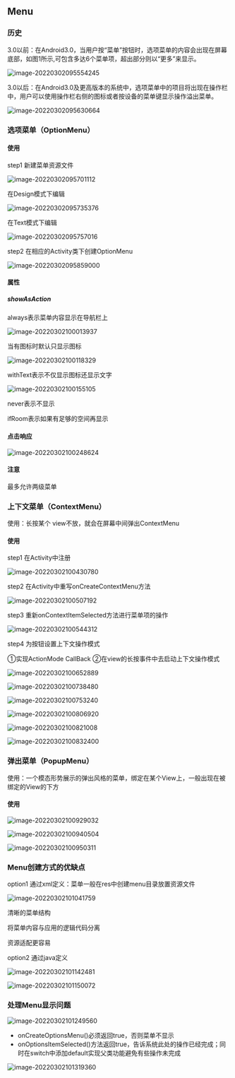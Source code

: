 ## Menu

### 历史

3.0以前：在Android3.0，当用户按“菜单”按钮时，选项菜单的内容会出现在屏幕底部，如图1所示,可包含多达6个菜单项，超出部分则以“更多”来显示。

![image-20220302095554245](..\imgs\image-20220302095554245.png)

3.0以后：在Android3.0及更高版本的系统中，选项菜单中的项目将出现在操作栏中，用户可以使用操作栏右侧的图标或者按设备的菜单键显示操作溢出菜单。

![image-20220302095630664](..\imgs\image-20220302095630664.png)

### 选项菜单（OptionMenu）

#### 使用

step1 新建菜单资源文件

![image-20220302095701112](..\imgs\image-20220302095701112.png)

在Design模式下编辑

![image-20220302095735376](..\imgs\image-20220302095735376.png)

在Text模式下编辑

![image-20220302095757016](..\imgs\image-20220302095757016.png)

step2 在相应的Activity类下创建OptionMenu

![image-20220302095859000](..\imgs\image-20220302095859000.png)

#### 属性

##### showAsAction

always表示菜单内容显示在导航栏上

![image-20220302100013937](..\imgs\image-20220302100013937.png)

当有图标时默认只显示图标

![image-20220302100118329](..\imgs\image-20220302100118329.png)

withText表示不仅显示图标还显示文字

![image-20220302100155105](..\imgs\image-20220302100155105.png)

never表示不显示

ifRoom表示如果有足够的空间再显示

#### 点击响应

![image-20220302100248624](..\imgs\image-20220302100248624.png)

#### 注意

最多允许两级菜单

### 上下文菜单（ContextMenu）

使用：长按某个 view不放，就会在屏幕中间弹出ContextMenu

#### 使用

step1 在Activity中注册

![image-20220302100430780](E..\imgs\image-20220302100430780.png)

step2 在Activity中重写onCreateContextMenu方法

![image-20220302100507192](..\imgs\image-20220302100507192.png)

step3 重新onContextItemSelected方法进行菜单项的操作

![image-20220302100544312](..\imgs\image-20220302100544312.png)

step4 为按钮设置上下文操作模式

①实现ActionMode CallBack
②在view的长按事件中去启动上下文操作模式

![image-20220302100652889](..\imgs\image-20220302100652889.png)

![image-20220302100738480](..\imgs\image-20220302100738480.png)

![image-20220302100753240](..\imgs\image-20220302100753240.png)

![image-20220302100806920](..\imgs\image-20220302100806920.png)

![image-20220302100821008](..\imgs\image-20220302100821008.png)

![image-20220302100832400](..\imgs\image-20220302100832400.png)

### 弹出菜单（PopupMenu）

使用：一个模态形势展示的弹出风格的菜单，绑定在某个View上，一般出现在被绑定的View的下方

#### 使用

![image-20220302100929032](..\imgs\image-20220302100929032.png)

![image-20220302100940504](..\imgs\image-20220302100940504.png)

![image-20220302100950311](..\imgs\image-20220302100950311.png)

### Menu创建方式的优缺点

option1 通过xml定义：菜单一般在res中创建menu目录放置资源文件

![image-20220302101041759](..\imgs\image-20220302101041759.png)

清晰的菜单结构

将菜单内容与应用的逻辑代码分离

资源适配更容易

option2 通过java定义

![image-20220302101142481](..\imgs\image-20220302101142481.png)

![image-20220302101150072](..\imgs\image-20220302101150072.png)

### 处理Menu显示问题

![image-20220302101249560](..\imgs\image-20220302101249560.png)

- onCreateOptionsMenu()必须返回true，否则菜单不显示
- onOptionsItemSelected()方法返回true，告诉系统此处的操作已经完成；同时在switch中添加default实现父类功能避免有些操作未完成

![image-20220302101319360](..\imgs\image-20220302101319360.png)